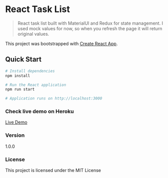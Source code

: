 # React Task List

> React task list built with MaterialUI and Redux for state management. 
> I used mock values for now, so when you refresh the page it will return original values.

This project was bootstrapped with [Create React App](https://github.com/facebook/create-react-app).

## Quick Start

```bash
# Install dependencies
npm install

# Run the React application
npm run start

# Application runs on http://localhost:3000
```

### Check live demo on Heroku

[Live Demo](https://react-task-list.herokuapp.com/)

### Version

1.0.0

### License

This project is licensed under the MIT License